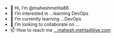 - 👋 Hi, I’m @maheshmehta86
- 👀 I’m interested in ...learning DevOps
- 🌱 I’m currently learning ...DevOps
- 💞️ I’m looking to collaborate on ...
- 📫 How to reach me ...mahesh.mehta@live.com

<!---
maheshmehta86/maheshmehta86 is a ✨ special ✨ repository because its `README.md` (this file) appears on your GitHub profile.
You can click the Preview link to take a look at your changes.
--->
